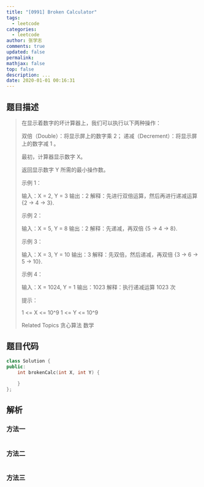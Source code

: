 ```yaml
---
title: "[0991] Broken Calculator"
tags:
  - leetcode
categories:
  - leetcode
author: 张学志
comments: true
updated: false
permalink:
mathjax: false
top: false
description: ...
date: 2020-01-01 00:16:31
---
```


## 题目描述

> 在显示着数字的坏计算器上，我们可以执行以下两种操作： 
> 
> 
> 双倍（Double）：将显示屏上的数字乘 2； 
> 递减（Decrement）：将显示屏上的数字减 1 。 
> 
> 
> 最初，计算器显示数字 X。 
> 
> 返回显示数字 Y 所需的最小操作数。 
> 
> 
> 
> 示例 1： 
> 
> 输入：X = 2, Y = 3
> 输出：2
> 解释：先进行双倍运算，然后再进行递减运算 {2 -> 4 -> 3}.
> 
> 
> 示例 2： 
> 
> 输入：X = 5, Y = 8
> 输出：2
> 解释：先递减，再双倍 {5 -> 4 -> 8}.
> 
> 
> 示例 3： 
> 
> 输入：X = 3, Y = 10
> 输出：3
> 解释：先双倍，然后递减，再双倍 {3 -> 6 -> 5 -> 10}.
> 
> 
> 示例 4： 
> 
> 输入：X = 1024, Y = 1
> 输出：1023
> 解释：执行递减运算 1023 次
> 
> 
> 
> 
> 提示： 
> 
> 
> 1 <= X <= 10^9 
> 1 <= Y <= 10^9 
> 
> Related Topics 贪心算法 数学

## 题目代码

```cpp
class Solution {
public:
    int brokenCalc(int X, int Y) {
        
    }
};
```

## 解析

### 方法一

```cpp

```

### 方法二

```cpp

```

### 方法三

```cpp

```

